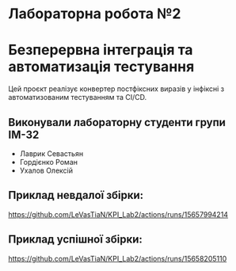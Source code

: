 # Лабораторна робота №2
# Безперервна інтеграція та автоматизація тестування

Цей проєкт реалізує конвертер постфіксних виразів у інфіксні з автоматизованим тестуванням та CI/CD.

## Виконували лабораторну студенти групи ІМ-32

- Лаврик Севастьян
- Гордієнко Роман
- Ухалов Олексій

## Приклад невдалої збірки:

https://github.com/LeVasTiaN/KPI_Lab2/actions/runs/15657994214

## Приклад успішної збірки:

https://github.com/LeVasTiaN/KPI_Lab2/actions/runs/15658205110
